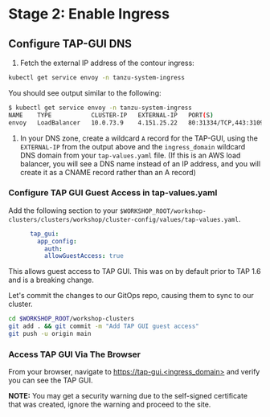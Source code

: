 # Stage 2: Enable Ingress

## Configure TAP-GUI DNS

1. Fetch the external IP address of the contour ingress:

```bash
kubectl get service envoy -n tanzu-system-ingress
```

You should see output similar to the following:

```bash
$ kubectl get service envoy -n tanzu-system-ingress
NAME    TYPE           CLUSTER-IP   EXTERNAL-IP   PORT(S)                      AGE
envoy   LoadBalancer   10.0.73.9    4.151.25.22   80:31334/TCP,443:31095/TCP   5d19h
```

1. In your DNS zone, create a wildcard `A` record for the TAP-GUI, using the `EXTERNAL-IP` from the output above and the `ingress_domain` wildcard DNS domain from your `tap-values.yaml` file. (If this is an AWS load balancer, you will see a DNS name instead of an IP address, and you will create it as a CNAME record rather than an A record)

### Configure TAP GUI Guest Access in tap-values.yaml

Add the following section to your `$WORKSHOP_ROOT/workshop-clusters/clusters/workshop/cluster-config/values/tap-values.yaml`.

```yaml
      tap_gui:
        app_config:
          auth:
          allowGuestAccess: true
```

This allows guest access to TAP GUI. This was on by default prior to TAP 1.6 and is a breaking change.

Let's commit the changes to our GitOps repo, causing them to sync to our cluster.

```bash
cd $WORKSHOP_ROOT/workshop-clusters
git add . && git commit -m "Add TAP GUI guest access"
git push -u origin main
```

### Access TAP GUI Via The Browser

From your browser, navigate to [https://tap-gui.<ingress_domain>](https://tap-gui.<ingress_domain>) and verify you can see the TAP GUI.

**NOTE:** You may get a security warning due to the self-signed certificate that was created, ignore the warning and proceed to the site.
